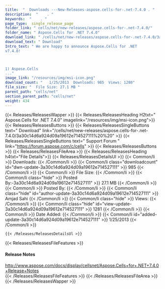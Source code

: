 ```yaml
---
title:  "  Downloads ---New-Releases-aspose.cells-for-.net-7.4.0 . " 
description:  "    . " 
keywords:  "    . " 
page_type:  single_release_page
folder_link: " cells/net/new-releases/aspose.cells-for-.net-7.4.0/"
folder_name: " Aspose.Cells for .NET 7.4.0"
download_link: " /cells/net/new-releases/aspose.cells-for-.net-7.4.0/3a30c14d6a924d09a19612e714527111"
download_text: " Download"
Intro_text: " We are happy to announce Aspose.Cells for .NET
v7.4.0!

 

1) Aspose.Cells
..."
image_link: "/resources/img/msi-icon.png"
download_count: "   1/25/2013  Downloads: 985  Views: 1280"
file_size: "  File Size: 27.1 MB "
parent_path: "cells/net"
section_parent_path: "cells/net"
weight: 434
---
```


{{< Releases/ReleasesWapper >}}
  {{< Releases/ReleasesHeading H2txt=" Aspose.Cells for .NET 7.4.0" imagelink="/resources/img/msi-icon.png">}}
  {{< Releases/ReleasesButtons >}}
    {{< Releases/ReleasesSingleButtons text=" Download" link="/cells/net/new-releases/aspose.cells-for-.net-7.4.0/3a30c14d6a924d09a19612e714527111%20%20" >}}
    {{< Releases/ReleasesSingleButtons text=" Support Forum " link="https://forum.aspose.com/c/cells" >}}
  {{< Releases/ReleasesButtons >}}
  {{< Releases/ReleasesFileArea >}}
    {{< Releases/ReleasesHeading h4txt="File Details">}}
    {{< Releases/ReleasesDetailsUl >}}
            {{< Common/li  >}} Downloads: {{< /Common/li >}} 
      {{< Common/li class="downloadcount" id="dwn-update-3a30c14d6a924d09a19612e714527111" >}} 985 {{< /Common/li >}} 
      {{< Common/li  >}} File Size: {{< /Common/li >}} 
      {{< Common/li  class="hide" >}} Posted By:-3a30c14d6a924d09a19612e714527111" >}} 27.1 MB {{< /Common/li >}} 
      {{< Common/li  >}} Posted By: {{< /Common/li >}} 
      {{< Common/li class="hide" id="author-update-3a30c14d6a924d09a19612e714527111" >}} Amjad Sahi {{< /Common/li >}} 
      {{< Common/li class="hide"  >}} Views: {{< /Common/li >}} 
      {{< Common/li class="hide" id="view-update-3a30c14d6a924d09a19612e714527111" >}} 1281 {{< /Common/li >}} 
      {{< Common/li  >}} Date Added: {{< /Common/li >}} 
      {{< Common/li id="added-update-3a30c14d6a924d09a19612e714527111" >}} 1/25/2013 {{< /Common/li >}} 

    {{< /Releases/ReleasesDetailsUl >}}

  {{< Releases/ReleasesFileFeatures >}}
      <h4>Release Notes</h4><div><a href="http://www.aspose.com/docs/display/cellsnet/Aspose.Cells+for+.NET+7.4.0+Release+Notes">http://www.aspose.com/docs/display/cellsnet/Aspose.Cells+for+.NET+7.4.0+Release+Notes</a></div>
  {{< /Releases/ReleasesFileFeatures >}}
 {{< /Releases/ReleasesFileArea >}}
{{< /Releases/ReleasesWapper >}}


